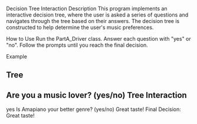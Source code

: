 Decision Tree Interaction
Description
This program implements an interactive decision tree, where the user is asked a series of questions and navigates through the tree based on their answers. The decision tree is constructed to help determine the user's music preferences.

How to Use
Run the PartA_Driver class.
Answer each question with "yes" or "no".
Follow the prompts until you reach the final decision.

Example

Tree
----
Are you a music lover? (yes/no)
Tree Interaction
----
yes
Is Amapiano your better genre? (yes/no)
Great taste!
Final Decision: Great taste!
